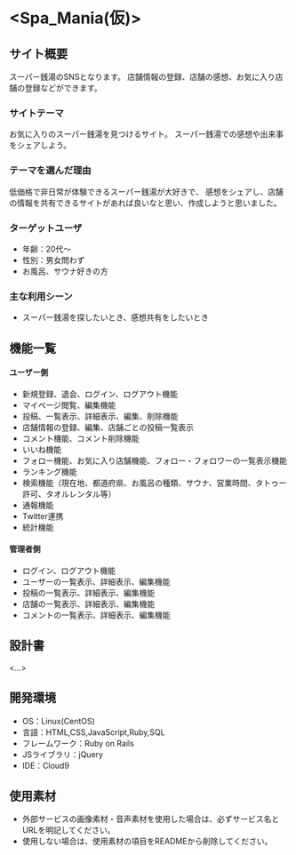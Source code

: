 # <Spa_Mania(仮)>

## サイト概要
スーパー銭湯のSNSとなります。
店舗情報の登録、店舗の感想、お気に入り店舗の登録などができます。

### サイトテーマ
お気に入りのスーパー銭湯を見つけるサイト。
スーパー銭湯での感想や出来事をシェアしよう。

### テーマを選んだ理由
低価格で非日常が体験できるスーパー銭湯が大好きで、
感想をシェアし、店舗の情報を共有できるサイトがあれば良いなと思い、作成しようと思いました。

### ターゲットユーザ
 - 年齢：20代～
 - 性別：男女問わず
 - お風呂、サウナ好きの方

### 主な利用シーン
 - スーパー銭湯を探したいとき、感想共有をしたいとき

## 機能一覧
#### ユーザー側
 - 新規登録、退会、ログイン、ログアウト機能
 - マイページ閲覧、編集機能
 - 投稿、一覧表示、詳細表示、編集、削除機能
 - 店舗情報の登録、編集、店舗ごとの投稿一覧表示
 - コメント機能、コメント削除機能
 - いいね機能
 - フォロー機能、お気に入り店舗機能、フォロー・フォロワーの一覧表示機能
 - ランキング機能
 - 検索機能（現在地、都道府県、お風呂の種類、サウナ、営業時間、タトゥー許可、タオルレンタル等）
 - 通報機能
 - Twitter連携
 - 統計機能

#### 管理者側
 - ログイン、ログアウト機能
 - ユーザーの一覧表示、詳細表示、編集機能
 - 投稿の一覧表示、詳細表示、編集機能
 - 店舗の一覧表示、詳細表示、編集機能
 - コメントの一覧表示、詳細表示、編集機能

## 設計書
<...>

## 開発環境
- OS：Linux(CentOS)
- 言語：HTML,CSS,JavaScript,Ruby,SQL
- フレームワーク：Ruby on Rails
- JSライブラリ：jQuery
- IDE：Cloud9

## 使用素材
- 外部サービスの画像素材・音声素材を使用した場合は、必ずサービス名とURLを明記してください。
- 使用しない場合は、使用素材の項目をREADMEから削除してください。